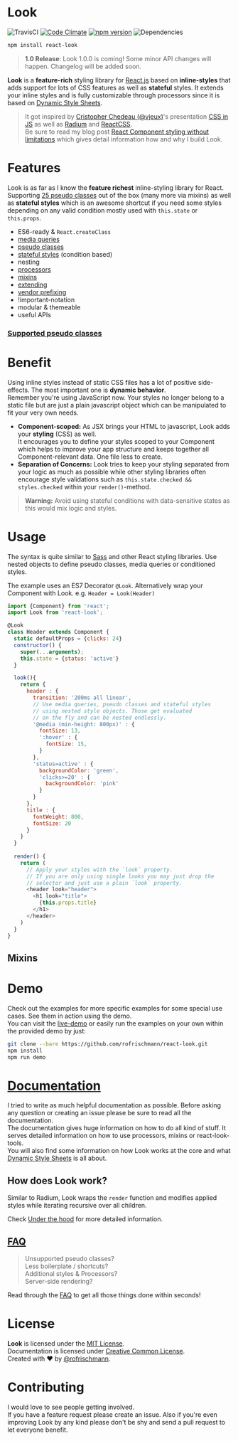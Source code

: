 # Look
![TravisCI](https://travis-ci.org/rofrischmann/react-look.svg?branch=develop) [![Code Climate](https://codeclimate.com/github/rofrischmann/react-look/badges/gpa.svg)](https://codeclimate.com/github/rofrischmann/react-look)
[![npm version](https://badge.fury.io/js/react-look.svg)](http://badge.fury.io/js/react-look)
![Dependencies](https://david-dm.org/rofrischmann/react-look.svg)
```sh
npm install react-look
```
> **1.0 Release**: Look 1.0.0 is coming! Some minor API changes will happen. Changelog will be added soon.

**Look** is a **feature-rich** styling library for [React.js](https://facebook.github.io/react/) based on **inline-styles** that adds support for lots of CSS features as well as **stateful** styles. It extends your inline styles and is fully customizable through processors since it is based on [Dynamic Style Sheets](https://github.com/dynamicstylesheets).

> It got inspired by [Cristopher Chedeau (@vjeux)](https://twitter.com/vjeux)'s presentation [CSS in JS](https://speakerdeck.com/vjeux/react-css-in-js) as well as [Radium](http://projects.formidablelabs.com/radium/) and [ReactCSS](http://reactcss.com). <br>Be sure to read my blog post [React Component styling without limitations](https://medium.com/@rofrischmann/react-component-styling-without-limitations-84e5e776fd44) which gives detail information how and why I build Look.

# Features
Look is as far as I know the **feature richest** inline-styling library for React. <br>
Supporting [25 pseudo classes](docs/PseudoClasses.md) out of the box (many more via mixins) as well as **stateful styles** which is an awesome shortcut if you need some styles depending on any valid condition mostly used with `this.state` or `this.props`.
- ES6-ready & `React.createClass`
- [media queries](docs/MediaQueries.md)
- [pseudo classes](docs/PseudoClasses.md)
- [stateful styles](docs/StatefulConditions.md) (condition based)
- nesting
- [processors](docs/Processors.md)
- [mixins](docs/Mixins.md)
- [extending](#extending)
- [vendor prefixing](docs/VendorPrefixes.md)
- !important-notation
- modular & themeable
- useful APIs 

### [Supported pseudo classes](docs/PseudoClasses.md#supportedpseudoclasses)
# Benefit
Using inline styles instead of static CSS files has a lot of positive side-effects. The most important one is **dynamic behavior**.<br>Remember you're using JavaScript now. Your styles no longer belong to a static file but are just a plain javascript object which can be manipulated to fit your very own needs.

* **Component-scoped:** 
As JSX brings your HTML to javascript, Look adds your **styling** (CSS) as well.<br>
It encourages you to define your styles scoped to your Component which helps to improve your app structure and keeps together all Component-relevant data. One file less to create.
* **Separation of Concerns:**
Look tries to keep your styling separated from your logic as much as possible while other styling libraries often encourage style validations such as `this.state.checked && styles.checked` within your `render()`-method.

> **Warning:** Avoid using stateful conditions with data-sensitive states as this would mix logic and styles.

# Usage
The syntax is quite similar to [Sass](http://sass-lang.com) and other React styling libraries. Use nested objects to define pseudo classes, media queries or conditioned styles. <br>

The example uses an ES7 Decorator `@Look`. Alternatively wrap your Component with Look. e.g. `Header = Look(Header)`<br>

```javascript
import {Component} from 'react';
import Look from 'react-look';

@Look
class Header extends Component {
  static defaultProps = {clicks: 24}
  constructor() {
    super(...arguments);
    this.state = {status: 'active'}
  }

  look(){
    return {
      header : {
        transition: '200ms all linear',
        // Use media queries, pseudo classes and stateful styles
        // using nested style objects. Those get evaluated 
        // on the fly and can be nested endlessly.
        '@media (min-height: 800px)' : { 
          fontSize: 13,
          ':hover' : {    
            fontSize: 15,
          }
        },
        'status=active' : {             
          backgroundColor: 'green',
          'clicks>=20' : {            
            backgroundColor: 'pink'       
          }
        }
      },
      title : {
        fontWeight: 800,
        fontSize: 20
      }
    }
  }
  
  render() {
    return (
      // Apply your styles with the `look` property.
      // If you are only using single looks you may just drop the
      // selector and just use a plain `look` property.
      <header look="header">
        <h1 look="title">
          {this.props.title}
        </h1>
      </header>
    )
  }
}
```

## Mixins


# Demo
Check out the examples for more specific examples for some special use cases. See them in action using the demo.<br>
You can visit the [live-demo](http://rofrischmann.de/react-look/) or  easily run the examples on your own within the provided demo by just:
```sh
git clone --bare https://github.com/rofrischmann/react-look.git
npm install
npm run demo
```

# [Documentation](docs/Docs.md#tableofcontents)
I tried to write as much helpful documentation as possible. Before asking any question or creating an issue please be sure to read all the documentation.<br>
The documentation gives huge information on how to do all kind of stuff. It serves detailed information on how to use processors, mixins or react-look-tools.<br>
You will also find some information on how Look works at the core and what [Dynamic Style Sheets](https://github.com/dynamicstylesheets) is all about.

## How does Look work?
Similar to Radium, Look wraps the `render` function and modifies applied styles while iterating recursive over all children.

Check [Under the hood](docs/UnderTheHood.md) for more detailed information. 

## [FAQ](docs/FAQ.md)
> Unsupported pseudo classes?<br>
Less boilerplate / shortcuts?<br>
Additional styles & Processors?<br>
Server-side rendering?


Read through the [FAQ](docs/FAQ.md) to get all those things done within seconds!

# License
**Look** is licensed under the [MIT License](http://opensource.org/licenses/MIT).<br>
Documentation is licensed under [Creative Common License](http://creativecommons.org/licenses/by/4.0/).<br>
Created with ♥ by [@rofrischmann](http://rofrischmann.de).

# Contributing
I would love to see people getting involved.<br>
If you have a feature request please create an issue. Also if you're even improving Look by any kind please don't be shy and send a pull request to let everyone benefit.

